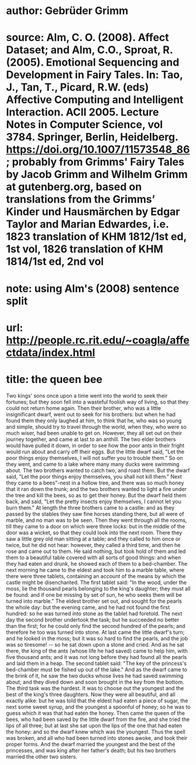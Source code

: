 # author: Gebrüder Grimm
# source: Alm, C. O. (2008). Affect Dataset; and Alm, C.O., Sproat, R. (2005). Emotional Sequencing and Development in Fairy Tales. In: Tao, J., Tan, T., Picard, R.W. (eds) Affective Computing and Intelligent Interaction. ACII 2005. Lecture Notes in Computer Science, vol 3784. Springer, Berlin, Heidelberg. https://doi.org/10.1007/11573548_86; probably from Grimms' Fairy Tales by Jacob Grimm and Wilhelm Grimm at gutenberg.org, based on translations from the Grimms’ Kinder und Hausmärchen by Edgar Taylor and Marian Edwardes, i.e. 1823 translation of KHM 1812/1st ed, 1st vol, 1826 translation of KHM 1814/1st ed, 2nd vol
# note: using Alm's (2008) sentence split
# url: http://people.rc.rit.edu/~coagla/affectdata/index.html
# title: the queen bee

Two kings' sons once upon a time went into the world to seek their fortunes; but they soon fell into a wasteful foolish way of living, so that they could not return home again.
Then their brother, who was a little insignificant dwarf, went out to seek for his brothers: but when he had found them they only laughed at him, to think that he, who was so young and simple, should try to travel through the world, when they, who were so much wiser, had been unable to get on.
However, they all set out on their journey together, and came at last to an anthill.
The two elder brothers would have pulled it down, in order to see how the poor ants in their fright would run about and carry off their eggs.
But the little dwarf said, "Let the poor things enjoy themselves, I will not suffer you to trouble them."
So on they went, and came to a lake where many many ducks were swimming about.
The two brothers wanted to catch two, and roast them.
But the dwarf said, "Let the poor things enjoy themselves, you shall not kill them."
Next they came to a bees"-nest in a hollow tree, and there was so much honey that it ran down the trunk; and the two brothers wanted to light a fire under the tree and kill the bees, so as to get their honey.
But the dwarf held them back, and said, "Let the pretty insects enjoy themselves, I cannot let you burn them."
At length the three brothers came to a castle: and as they passed by the stables they saw fine horses standing there, but all were of marble, and no man was to be seen.
Then they went through all the rooms, till they came to a door on which were three locks: but in the middle of the door was a wicket, so that they could look into the next room.
There they saw a little grey old man sitting at a table; and they called to him once or twice, but he did not hear: however, they called a third time, and then he rose and came out to them.
He said nothing, but took hold of them and led them to a beautiful table covered with all sorts of good things: and when they had eaten and drunk, he showed each of them to a bed-chamber.
The next morning he came to the eldest and took him to a marble table, where there were three tablets, containing an account of the means by which the castle might be disenchanted.
The first tablet said: "In the wood, under the moss, lie the thousand pearls belonging to the king's daughter; they must all be found: and if one be missing by set of sun, he who seeks them will be turned into marble."
The eldest brother set out, and sought for the pearls the whole day: but the evening came, and he had not found the first hundred: so he was turned into stone as the tablet had foretold.
The next day the second brother undertook the task; but he succeeded no better than the first; for he could only find the second hundred of the pearls; and therefore he too was turned into stone.
At last came the little dwarf's turn; and he looked in the moss; but it was so hard to find the pearls, and the job was so tiresome! -- so he sat down upon a stone and cried.
And as he sat there, the king of the ants (whose life he had saved) came to help him, with five thousand ants; and it was not long before they had found all the pearls and laid them in a heap.
The second tablet said: "The key of the princess's bed-chamber must be fished up out of the lake."
And as the dwarf came to the brink of it, he saw the two ducks whose lives he had saved swimming about; and they dived down and soon brought in the key from the bottom.
The third task was the hardest.
It was to choose out the youngest and the best of the king's three daughters.
Now they were all beautiful, and all exactly alike: but he was told that the eldest had eaten a piece of sugar, the next some sweet syrup, and the youngest a spoonful of honey; so he was to guess which it was that had eaten the honey.
Then came the queen of the bees, who had been saved by the little dwarf from the fire, and she tried the lips of all three; but at last she sat upon the lips of the one that had eaten the honey: and so the dwarf knew which was the youngest.
Thus the spell was broken, and all who had been turned into stones awoke, and took their proper forms.
And the dwarf married the youngest and the best of the princesses, and was king after her father's death; but his two brothers married the other two sisters.
